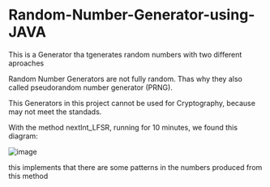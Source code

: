 # Random-Number-Generator-using-JAVA
This is a Generator tha tgenerates random numbers with two different aproaches

Random Number Generators are not fully random. Thas why they also called pseudorandom number generator (PRNG).

This Generators in this project cannot be used for Cryptography, because may not meet the standads.

With the method nextInt_LFSR, running for 10 minutes, we found this diagram:

![image](https://github.com/Stavros-Stathopoulos/Random-Number-Generator-using-JAVA/assets/38631315/6eced3e7-b705-4805-99f9-90646f2575fb)

this implements that there are some patterns in the numbers produced from this method
